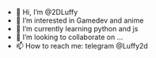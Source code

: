 - 👋 Hi, I’m @2DLuffy
- 👀 I’m interested in Gamedev and anime 
- 🌱 I’m currently learning python and js
- 💞️ I’m looking to collaborate on ...
- 📫 How to reach me: telegram @Luffy2d

<!---
2DLuffy/2DLuffy is a ✨ special ✨ repository because its `README.md` (this file) appears on your GitHub profile.
You can click the Preview link to take a look at your changes.
--->
